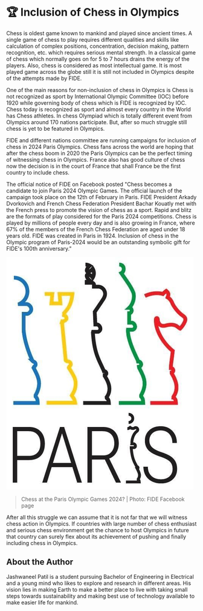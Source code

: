 # 🏆 Inclusion of Chess in Olympics

Chess is oldest game known to mankind and played since ancient times. A
single game of chess to play requires different qualities and skills
like calculation of complex positions, concentration, decision making,
pattern recognition, etc. which requires serious mental strength. In a
classical game of chess which normally goes on for 5 to 7 hours drains
the energy of the players. Also, chess is considered as most
intellectual game. It is most played game across the globe still it is
still not included in Olympics despite of the attempts made by FIDE.

One of the main reasons for non-inclusion of chess in Olympics is Chess
is not recognized as sport by International Olympic Committee (IOC)
before 1920 while governing body of chess which is FIDE is recognized by
IOC. Chess today is recognized as sport and almost every country in the
World has Chess athletes. In chess Olympiad which is totally different
event from Olympics around 170 nations participate. But, after so much
struggle still chess is yet to be featured in Olympics.

FIDE and different nations committee are running campaigns for inclusion
of chess in 2024 Paris Olympics. Chess fans across the world are hoping
that after the chess boom in 2020 the Paris Olympics can be the perfect
timing of witnessing chess in Olympics. France also has good culture of
chess now the decision is in the court of France that shall France be
the first country to include chess.

The official notice of FIDE on Facebook posted \"Chess becomes a
candidate to join Paris 2024 Olympic Games. The official launch of the
campaign took place on the 12th of February in Paris. FIDE President
Arkady Dvorkovich and French Chess Federation President Bachar Kouatly
met with the French press to promote the vision of chess as a sport.
Rapid and blitz are the formats of play considered for the Paris 2024
competitions. Chess is played by millions of people every day and is
also growing in France, where 67% of the members of the French Chess
Federation are aged under 18 years old. FIDE was created in Paris in
1924. Inclusion of chess in the Olympic program of Paris-2024 would be
an outstanding symbolic gift for FIDE's 100th anniversary.\"

![Chess at the Paris Olympic Games 2024?](_static/images/inclusion-of-chess-in-olympics/image1.jpeg)

>Chess at the Paris Olympic Games 2024? \| Photo: FIDE Facebook page

After all this struggle we can assume that it is not far that we will
witness chess action in Olympics. If countries with large number of
chess enthusiast and serious chess environment get the chance to host
Olympics in future that country can surely flex about its achievement of
pushing and finally including chess in Olympics.

## About the Author

Jashwaneel Patil is a student pursuing Bachelor of Engineering in
Electrical and a young mind who likes to explore and research in
different areas. His vision lies in making Earth to make a better place
to live with taking small steps towards sustainability and making best
use of technology available to make easier life for mankind.

